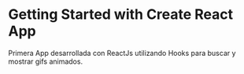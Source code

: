 # Getting Started with Create React App

Primera App desarrollada con ReactJs utilizando Hooks para buscar y mostrar gifs animados.
